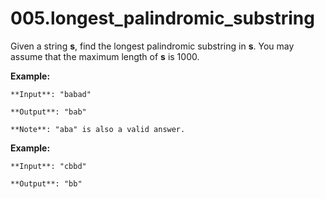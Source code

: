 # 005.longest_palindromic_substring

Given a string **s**, find the longest palindromic substring in **s**. You may assume that the maximum length of **s** is 1000.

**Example:**
```
**Input**: "babad"

**Output**: "bab"

**Note**: "aba" is also a valid answer.
```

**Example:**
```
**Input**: "cbbd"

**Output**: "bb"
```
